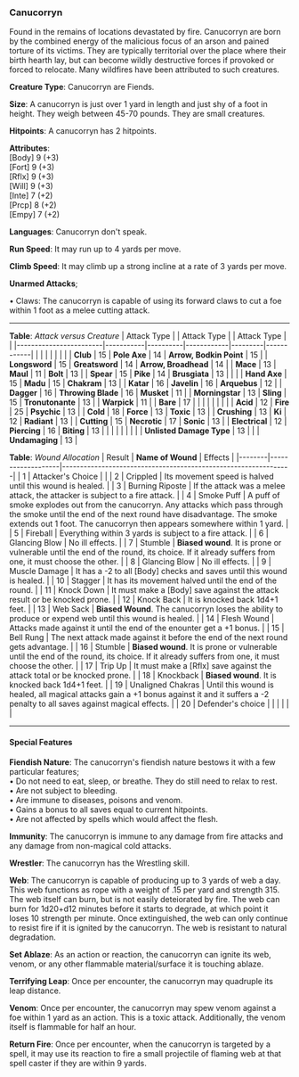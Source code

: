 ### Canucorryn
Found in the remains of locations devastated by fire. Canucorryn are born by the combined energy of the malicious focus of an arson and pained torture of its victims. They are typically territorial over the place where their birth hearth lay, but can become wildly destructive forces if provoked or forced to relocate. Many wildfires have been attributed to such creatures.

**Creature Type**: Canucorryn are Fiends.

**Size**:  A canucorryn is just over 1 yard in length and just shy of a foot in height. They weigh between 45-70 pounds. They are small creatures.

**Hitpoints**: A canucorryn has 2 hitpoints.

**Attributes**:  
[Body] 9 (+3)  
[Fort] 9 (+3)  
[Rflx] 9 (+3)  
[Will] 9 (+3)  
[Inte] 7 (+2)  
[Prcp] 8 (+2)  
[Empy] 7 (+2)  

**Languages**: Canucorryn don't speak.

**Run Speed**: It may run up to 4 yards per move.

**Climb Speed**: It may climb up a strong incline at a rate of 3 yards per move.

**Unarmed Attacks**;

 • Claws: The canucorryn is capable of using its forward claws to cut a foe within 1 foot as a melee cutting attack.

---------------------

**Table**: *Attack versus Creature*
| Attack Type            |           | Attack Type  |        | Attack Type |         |
|------------------------|-----------|----------|------------|---------|------------|
|                        |          |            |         |            |         |
| **Club**                   | 15   | **Pole Axe** | 14     | **Arrow, Bodkin Point**    | 15    |
| **Longsword**              | 15    | **Greatsword** | 14  | **Arrow, Broadhead**       | 14    |
| **Mace**                   | 13    | **Maul** | 11        | **Bolt** | 13    |
| **Spear**                  | 15     | **Pike** | 14       | **Brusgiata** | 13     |  |     |
| **Hand Axe**               | 15     | **Madu**   | 15      | **Chakram** | 13    |
| **Katar**                  | 16     | **Javelin**         | 16    | **Arquebus** | 12    |
| **Dagger**                 | 16     | **Throwing Blade**  | 16    | **Musket** | 11    |
| **Morningstar**            | 13     | **Sling**           | 15    | **Tronutonante** | 13    |
| **Warpick**                | 11     | |  **Bare**         | 17   |
|                        |           |          |            |         |            |
| **Acid**                   | 12     | **Fire** | 25     | **Psychic** | 13     |
| **Cold**                   | 18     | **Force** | 13     | **Toxic**  | 13     |
| **Crushing**               | 13     | **Ki** | 12     | **Radiant** | 13     |
| **Cutting**                | 15     | **Necrotic** | 17     | **Sonic** | 13    |
| **Electrical**             | 12     | **Piercing** | 16     | **Biting** | 13    |
|                            |        |              |        |            |       |
| **Unlisted Damage Type** | 13 |    |     | **Undamaging** | 13 |

**Table**: *Wound Allocation*
| Result | **Name of Wound** | Effects                                                        |
|--------|-------------------|----------------------------------------------------------------|
|   1    | Attacker's Choice |                                                                |
|   2    | Crippled          | Its movement speed is halved until this wound is healed.      |
|   3    | Burning Riposte     | If the attack was a melee attack, the attacker is subject to a fire attack. |
|   4    | Smoke Puff       | A puff of smoke explodes out from the canucorryn. Any attacks which pass through the smoke until the end of the next round have disadvantage. The smoke extends out 1 foot. The canucorryn then appears somewhere within 1 yard. |
|   5    | Fireball    | Everything within 3 yards is subject to a fire attack. |
|   6    | Glancing Blow            | No ill effects. |
|   7    | Stumble | **Biased wound**. It is prone or vulnerable until the end of the round, its choice. If it already suffers from one, it must choose the other. |
|   8    | Glancing Blow     | No ill effects.                                     |
|   9    | Muscle Damage     | It has a -2 to all [Body] checks and saves until this wound is healed. |
|   10   | Stagger        | It has its movement halved until the end of the round. |
|   11   | Knock Down | It must make a [Body] save against the attack result or be knocked prone. |
|   12   | Knock Back | It is knocked back 1d4+1 feet. |
|   13   | Web Sack | **Biased Wound**. The canucorryn loses the ability to produce or expend web until this wound is healed. |
|   14   | Flesh Wound | Attacks made against it until the end of the enounter get a +1 bonus. |
|   15   | Bell Rung | The next attack made against it before the end of the next round gets advantage.  |
|   16   | Stumble | **Biased wound**. It is prone or vulnerable until the end of the round, its choice. If it already suffers from one, it must choose the other. |
|   17   | Trip Up           | It must make a [Rflx] save against the attack total or be knocked prone.   |
|   18   | Knockback | **Biased wound**. It is knocked back 1d4+1 feet. |
|   19   | Unaligned Chakras | Until this wound is healed, all magical attacks gain a +1 bonus against it and it suffers a -2 penalty to all saves against magical effects. |
|   20   | Defender's choice |                                   |
|        |                                                |                                   |

---------------------

#### Special Features

**Fiendish Nature**: The canucorryn's fiendish nature bestows it with a few particular features;  
 • Do not need to eat, sleep, or breathe. They do still need to relax to rest.  
 • Are not subject to bleeding.  
 • Are immune to diseases, poisons and venom.  
 • Gains a bonus to all saves equal to current hitpoints.  
 • Are not affected by spells which would affect the flesh.

**Immunity**: The canucorryn is immune to any damage from fire attacks and any damage from non-magical cold attacks.

**Wrestler**: The canucorryn has the Wrestling skill.

**Web**: The canucorryn is capable of producing up to 3 yards of web a day. This web functions as rope with a weight of .15 per yard and strength 315. The web itself can burn, but is not easily deteiorated by fire. The web can burn for 1d20+d12 minutes before it starts to degrade, at which point it loses 10 strength per minute. Once extinguished, the web can only continue to resist fire if it is ignited by the canucorryn. The web is resistant to natural degradation.

**Set Ablaze**: As an action or reaction, the canucorryn can ignite its web, venom, or any other flammable material/surface it is touching ablaze.

**Terrifying Leap**: Once per encounter, the canucorryn may quadruple its leap distance.

**Venom**: Once per encounter, the canucorryn may spew venom against a foe within 1 yard as an action. This is a toxic attack. Additionally, the venom itself is flammable for half an hour.

**Return Fire**: Once per encounter, when the canucorryn is targeted by a spell, it may use its reaction to fire a small projectile of flaming web at that spell caster if they are within 9 yards.
